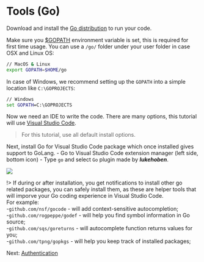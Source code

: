 # Tools (Go)

Download and install the [Go distribution](https://golang.org/doc/install) to run your code. 

Make sure you [$GOPATH](https://github.com/golang/go/wiki/GOPATH) environment variable is set, this is required for first time usage. 
You can use a `/go/` folder under your user folder in case OSX and Linux OS:

```bash
// MacOS & Linux
export GOPATH=$HOME/go
```

In case of Windows, we recommend setting up the `GOPATH` into a simple location like `C:\GOPROJECTS`:

```cmd
// Windows
set GOPATH=C:\GOPROJECTS
```

Now we need an IDE to write the code. There are many options, this tutorial will use [Visual Studio Code](https://code.visualstudio.com/).

> For this tutorial, use all default install options.

Next, install Go for Visual Studio Code package which once installed gives support to GoLang.
    - Go to Visual Studio Code extension manager (left side, bottom icon)
    - Type `go` and select `Go` plugin made by ***lukehoben***.

![](_media/go/install_go_extension.gif) 


!> If during or after installation, you get notifications to install other go related packages, you can safely install them, as these are helper tools that will imporve your Go coding experience in Visual Studio Code.     
For example:    
-`github.com/nsf/gocode` - will add context-sensitive autocompletion;    
-`github.com/rogpeppe/godef` - will help you find symbol information in Go source;    
-`github.com/sqs/goreturns` - will autocomplete function returns values for you;    
-`github.com/tpng/gopkgs` - will help you keep track of installed packages;

Next: [Authentication](oauth/)